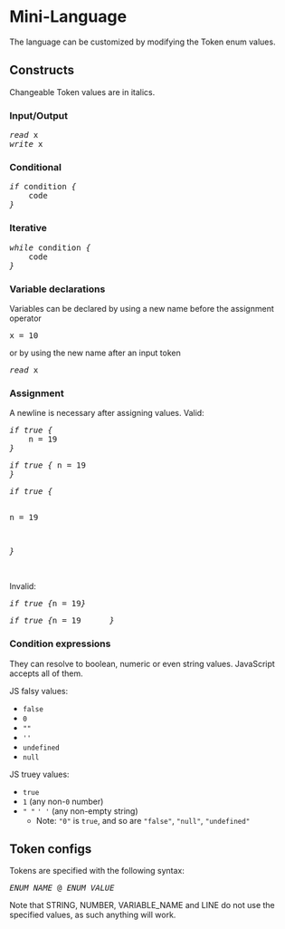 # Mini-Language

The language can be customized by modifying the Token enum values.  
<h2>Constructs</h2>
Changeable Token values are in italics.
<h3>Input/Output</h3>		
<pre>
<i>read</i> x
<i>write</i> x
</pre>  
<h3>Conditional</h3>		
<pre>
<i>if</i> condition <i>{</i>  
&nbsp;&nbsp;&nbsp;&nbsp;code  
<i>}</i>
</pre>
<h3>Iterative</h3>	
<pre>
<i>while</i> condition <i>{</i>   
&nbsp;&nbsp;&nbsp;&nbsp;code     
<i>}</i> 
</pre>
<h3>Variable declarations</h3>
Variables can be declared by using a new name before the assignment operator   
<pre>x <i>=</i> 10</pre>  
or by using the new name after an input token  
<pre><i>read</i> x</pre>
<h3>Assignment</h3>
A newline is necessary after assigning values.  
Valid:  
<pre><i>if true {</i>
&nbsp;&nbsp;&nbsp;&nbsp;n = 19
<i>}</i>
</pre>
<pre><i>if true {</i> n <i>=</i> 19
<i>}</i>
</pre>
<pre><i>if true {</i>  
  
n <i>=</i> 19
  
<i>}</i>
</pre>  
Invalid:  
<pre><i>if true {</i>n <i>=</i> 19<i>}</i></pre>
<pre><i>if true {</i>n <i>=</i> 19      <i>}</i></pre>
<h3>Condition expressions</h3>  
They can resolve to boolean, numeric or even string values. JavaScript accepts all of them.  

JS falsy values:  
- `false`
- `0`
- `""`
- `''`
- `undefined`
- `null` 

JS truey values:  
- `true`
- `1` (any non-`0` number)
- `" "` `' '` (any non-empty string)
  - Note: `"0"` is `true`, and so are `"false"`, `"null"`, `"undefined"`  

<h2>Token configs</h2>
Tokens are specified with the following syntax:  
<pre><i>ENUM_NAME</i> @ <i>ENUM_VALUE</i></pre>
Note that STRING, NUMBER, VARIABLE_NAME and LINE do not use the specified values, as such anything will work.
